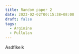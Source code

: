 ```yaml
---
title: Random paper 2
date: 2023-02-02T00:15:38+08:00
draft: false
tags:
  - Arginine
  - Pullulan
---
```


Asdflkelk
